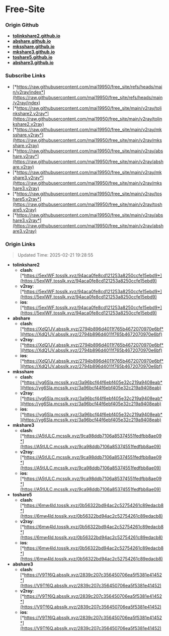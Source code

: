 # Free-Site

### Origin Github

- [**tolinkshare2.github.io**](https://github.com/tolinkshare2/tolinkshare2.github.io)
- [**abshare.github.io**](https://github.com/abshare/abshare.github.io)
- [**mksshare.github.io**](https://github.com/mksshare/mksshare.github.io)
- [**mkshare3.github.io**](https://github.com/mkshare3/mkshare3.github.io)
- [**toshare5.github.io**](https://github.com/toshare5/toshare5.github.io)
- [**abshare3.github.io**](https://github.com/abshare3/abshare3.github.io)

### Subscribe Links

- [*https://raw.githubusercontent.com/mai19950/free_site/refs/heads/main/v2ray/index*](https://raw.githubusercontent.com/mai19950/free_site/refs/heads/main/v2ray/index)
- [*https://raw.githubusercontent.com/mai19950/free_site/main/v2ray/tolinkshare2.v2ray*](https://raw.githubusercontent.com/mai19950/free_site/main/v2ray/tolinkshare2.v2ray)
- [*https://raw.githubusercontent.com/mai19950/free_site/main/v2ray/mksshare.v2ray*](https://raw.githubusercontent.com/mai19950/free_site/main/v2ray/mksshare.v2ray)
- [*https://raw.githubusercontent.com/mai19950/free_site/main/v2ray/abshare.v2ray*](https://raw.githubusercontent.com/mai19950/free_site/main/v2ray/abshare.v2ray)
- [*https://raw.githubusercontent.com/mai19950/free_site/main/v2ray/mkshare3.v2ray*](https://raw.githubusercontent.com/mai19950/free_site/main/v2ray/mkshare3.v2ray)
- [*https://raw.githubusercontent.com/mai19950/free_site/main/v2ray/toshare5.v2ray*](https://raw.githubusercontent.com/mai19950/free_site/main/v2ray/toshare5.v2ray)
- [*https://raw.githubusercontent.com/mai19950/free_site/main/v2ray/abshare3.v2ray*](https://raw.githubusercontent.com/mai19950/free_site/main/v2ray/abshare3.v2ray)

### Origin Links

> Updated Time: 2025-02-21 19:28:55

- **tolinkshare2**
  - **clash**: [*https://5exIWF.tosslk.xyz/94aca0fe8cd121253a8250ccfe15ebd9*](https://5exIWF.tosslk.xyz/94aca0fe8cd121253a8250ccfe15ebd9)
  - **v2ray**: [*https://5exIWF.tosslk.xyz/94aca0fe8cd121253a8250ccfe15ebd9*](https://5exIWF.tosslk.xyz/94aca0fe8cd121253a8250ccfe15ebd9)
  - **ios**: [*https://5exIWF.tosslk.xyz/94aca0fe8cd121253a8250ccfe15ebd9*](https://5exIWF.tosslk.xyz/94aca0fe8cd121253a8250ccfe15ebd9)
- **abshare**
  - **clash**: [*https://XdQ1JV.absslk.xyz/2794b896d4011f765b4672070970e6bf*](https://XdQ1JV.absslk.xyz/2794b896d4011f765b4672070970e6bf)
  - **v2ray**: [*https://XdQ1JV.absslk.xyz/2794b896d4011f765b4672070970e6bf*](https://XdQ1JV.absslk.xyz/2794b896d4011f765b4672070970e6bf)
  - **ios**: [*https://XdQ1JV.absslk.xyz/2794b896d4011f765b4672070970e6bf*](https://XdQ1JV.absslk.xyz/2794b896d4011f765b4672070970e6bf)
- **mksshare**
  - **clash**: [*https://yg6Sla.mcsslk.xyz/3a96bcf44f6ebf405e32c219a9408eab*](https://yg6Sla.mcsslk.xyz/3a96bcf44f6ebf405e32c219a9408eab)
  - **v2ray**: [*https://yg6Sla.mcsslk.xyz/3a96bcf44f6ebf405e32c219a9408eab*](https://yg6Sla.mcsslk.xyz/3a96bcf44f6ebf405e32c219a9408eab)
  - **ios**: [*https://yg6Sla.mcsslk.xyz/3a96bcf44f6ebf405e32c219a9408eab*](https://yg6Sla.mcsslk.xyz/3a96bcf44f6ebf405e32c219a9408eab)
- **mkshare3**
  - **clash**: [*https://A5tULC.mcsslk.xyz/9ca98ddb7106a85374551fedfbb8ae09*](https://A5tULC.mcsslk.xyz/9ca98ddb7106a85374551fedfbb8ae09)
  - **v2ray**: [*https://A5tULC.mcsslk.xyz/9ca98ddb7106a85374551fedfbb8ae09*](https://A5tULC.mcsslk.xyz/9ca98ddb7106a85374551fedfbb8ae09)
  - **ios**: [*https://A5tULC.mcsslk.xyz/9ca98ddb7106a85374551fedfbb8ae09*](https://A5tULC.mcsslk.xyz/9ca98ddb7106a85374551fedfbb8ae09)
- **toshare5**
  - **clash**: [*https://6mw4ld.tosslk.xyz/0b56322bd94ac2c52754261c89edacb8*](https://6mw4ld.tosslk.xyz/0b56322bd94ac2c52754261c89edacb8)
  - **v2ray**: [*https://6mw4ld.tosslk.xyz/0b56322bd94ac2c52754261c89edacb8*](https://6mw4ld.tosslk.xyz/0b56322bd94ac2c52754261c89edacb8)
  - **ios**: [*https://6mw4ld.tosslk.xyz/0b56322bd94ac2c52754261c89edacb8*](https://6mw4ld.tosslk.xyz/0b56322bd94ac2c52754261c89edacb8)
- **abshare3**
  - **clash**: [*https://V9Tf6Q.absslk.xyz/2839c207c356450706ea5f5381e41452*](https://V9Tf6Q.absslk.xyz/2839c207c356450706ea5f5381e41452)
  - **v2ray**: [*https://V9Tf6Q.absslk.xyz/2839c207c356450706ea5f5381e41452*](https://V9Tf6Q.absslk.xyz/2839c207c356450706ea5f5381e41452)
  - **ios**: [*https://V9Tf6Q.absslk.xyz/2839c207c356450706ea5f5381e41452*](https://V9Tf6Q.absslk.xyz/2839c207c356450706ea5f5381e41452)
